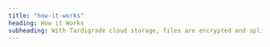 ```yaml
---
title: "how-it-works"
heading: How it Works
subheading: With Tardigrade cloud storage, files are encrypted and split into pieces client-side, then distributed across our network of high-performance storage nodes, making it virtually impossible for your data to be compromised.
---
```

